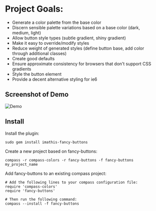 # Project Goals:

- Generate a color palette from the base color
- Discern sensible palette variations based on a base color (dark, medium, light)
- Allow button style types (subtle gradient, shiny gradient)
- Make it easy to override/modify styles
- Reduce weight of generated styles (define button base, add color through additional classes)
- Create good defaults
- Ensure approximate consistency for browsers that don't support CSS gradients
- Style the button element
- Provide a decent alternative styling for ie6

## Screenshot of Demo
![Demo](http://s3.imathis.com/dev/compass/fancy-buttons/demo.png)

## Install

Install the plugin:

    sudo gem install imathis-fancy-buttons

Create a new project based on fancy-buttons:

    compass -r compass-colors -r fancy-buttons -f fancy-buttons my_project_name

Add fancy-buttons to an existing compass project:

    # Add the following lines to your compass configuration file:
    require 'compass-colors'
    require 'fancy-buttons'
    
    # Then run the following command:
    compass --install -f fancy-buttons